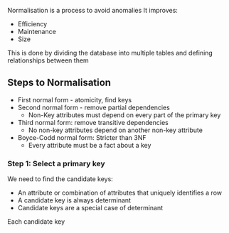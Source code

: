 Normalisation is a process to avoid anomalies
It improves:
- Efficiency
- Maintenance
- Size

This is done by dividing the database into multiple tables and defining relationships between them

## Steps to Normalisation
- First normal form - atomicity, find keys
- Second normal form - remove partial dependencies
	- Non-Key attributes must depend on every part of the primary key
- Third normal form: remove transitive dependencies
	- No non-key attributes depend on another non-key attribute
- Boyce-Codd normal form: Stricter than 3NF
	- Every attribute must be a fact about a key

### Step 1: Select a primary key
We need to find the candidate keys:
- An attribute or combination of attributes that uniquely identifies a row
- A candidate key is always determinant
- Candidate keys are a special case of determinant

Each candidate key 